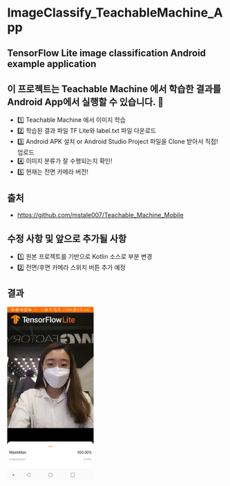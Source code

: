 # ImageClassify_TeachableMachine_App

## TensorFlow Lite image classification Android example application 

## 이 프로젝트는 Teachable Machine 에서 학습한 결과를 Android App에서 실행할 수 있습니다. 🚀
- 1️⃣  Teachable Machine 에서 이미지 학습
- 2️⃣  학습된 결과 파일 TF Lite와 label.txt 파일 다운로드
- 3️⃣  Android APK 설치 or Android Studio Project 파일을 Clone 받아서 직접! 업로드
- 4️⃣  이미지 분류가 잘 수행되는지 확인!
- 5️⃣  현재는 전면 카메라 버전!

## 출처
- https://github.com/mstale007/Teachable_Machine_Mobile

## 수정 사항 및 앞으로 추가될 사항
- 1️⃣  원본 프로젝트를 기반으로 Kotlin 소스로 부분 변경
- 2️⃣  전면/후면 카메라 스위치 버튼 추가 예정

## 결과

<img src="./Image/teachablemachine_result.png" width="200"/>
